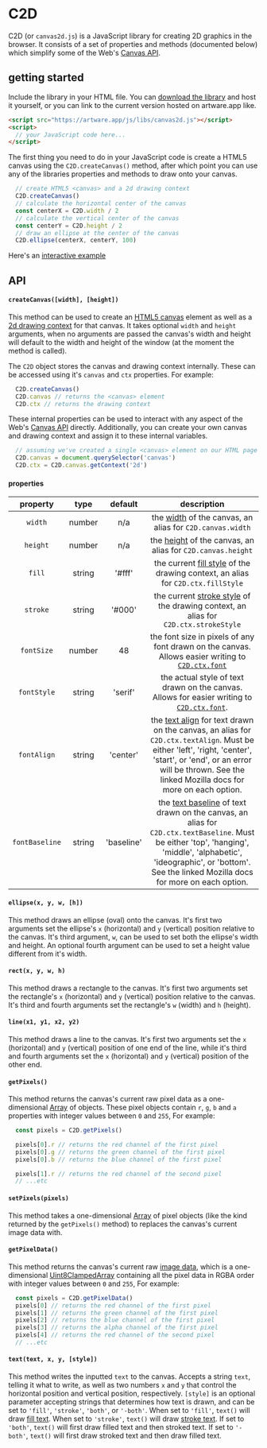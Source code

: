 # C2D

C2D (or `canvas2d.js`) is a JavaScript library for creating 2D graphics in the browser. It consists of a set of properties and methods (documented below) which simplify some of the Web's [Canvas API](https://developer.mozilla.org/en-US/docs/Web/API/Canvas_API).

## getting started

Include the library in your HTML file. You can [download the library](https://raw.githubusercontent.com/net-art-uchicago/paintArtware1.0/main/js/libs/canvas2d.js) and host it yourself, or you can link to the current version hosted on artware.app like.
```html
<script src="https://artware.app/js/libs/canvas2d.js"></script>
<script>
  // your JavaScript code here...
</script>
```

The first thing you need to do in your JavaScript code is create a HTML5 canvas using the `C2D.createCanvas()` method, after which point you can use any of the libraries properties and methods to draw onto your canvas.

```js
  // create HTML5 <canvas> and a 2d drawing context
  C2D.createCanvas()
  // calculate the horizontal center of the canvas
  const centerX = C2D.width / 2
  // calculate the vertical center of the canvas
  const centerY = C2D.height / 2
  // draw an ellipse at the center of the canvas
  C2D.ellipse(centerX, centerY, 100)
```

Here's an [interactive example](https://netnet.studio/?layout=dock-left#code/eJxtkEFuwjAQRdfNKUZ0kYCimKIKASVZFOiq3fUCjj1NDMaO7IEUVb1744Aoqip5pPGb/79HXpZWnsDTSWM+2HNXKbOA8ROUXOwqZw9GLuB+9iDm88dBsWRBXURLL5xqCLwT+aAmavyCMe6o5Q4z3jRs65lWpWeCmyP3E5ltfXCfbVd/Ed2xEVTallzDarKGEYsgNJlwyAlXvTsZdvDCP5TWkEN82Si+YE/O7vCfgUNByTiF7oRrqyTV57ZGVdV0E32TsZmun6cv8d83f3GrjLRtxqXcHNHQq/KEBl0S7+3B494eMU4hwSHkBXx1egBhjSfox11WiMXgfLdvAXXSXtVzrVXToV6bfaZnU3ZKYTILFZTfw+j6mT8idIO2)

## API

#### `createCanvas([width], [height])`

This method can be used to create an [HTML5 canvas](https://developer.mozilla.org/en-US/docs/Web/HTML/Element/canvas) element as well as a [2d drawing context](https://developer.mozilla.org/en-US/docs/Web/API/HTMLCanvasElement/getContext) for that canvas. It takes optional `width` and `height` arguments, when no arguments are passed the canvas's width and height will default to the width and height of the window (at the moment the method is called).

The `C2D` object stores the canvas and drawing context internally. These can be accessed using it's `canvas` and `ctx` properties. For example:
```js
  C2D.createCanvas()
  C2D.canvas // returns the <canvas> element
  C2D.ctx // returns the drawing context
```

These internal properties can be used to interact with any aspect of the Web's [Canvas API](https://developer.mozilla.org/en-US/docs/Web/API/Canvas_API) directly. Additionally, you can create your own canvas and drawing context and assign it to these internal variables.

```js
  // assuming we've created a single <canvas> element on our HTML page
  C2D.canvas = document.querySelector('canvas')
  C2D.ctx = C2D.canvas.getContext('2d')
```

#### properties

| property | type | default | description |
|:---:|:---:|:---:|:---:|
| `width` | number | n/a |the [width](https://developer.mozilla.org/en-US/docs/Web/API/HTMLCanvasElement/width) of the canvas, an alias for `C2D.canvas.width` |
| `height` | number | n/a | the [height](https://developer.mozilla.org/en-US/docs/Web/API/HTMLCanvasElement/height) of the canvas, an alias for `C2D.canvas.height` |
| `fill` | string | '#fff' | the current [fill style](https://developer.mozilla.org/en-US/docs/Web/API/CanvasRenderingContext2D/fillStyle) of the drawing context, an alias for `C2D.ctx.fillStyle` |
| `stroke` | string | '#000' | the current [stroke style](https://developer.mozilla.org/en-US/docs/Web/API/CanvasRenderingContext2D/strokeStyle) of the drawing context, an alias for `C2D.ctx.strokeStyle` |
| `fontSize` | number | 48 | the font size in pixels of any font drawn on the canvas. Allows easier writing to [`C2D.ctx.font`](https://developer.mozilla.org/en-US/docs/Web/API/CanvasRenderingContext2D/font) |
| `fontStyle` | string | 'serif' | the actual style of text drawn on the canvas. Allows for easier writing to [`C2D.ctx.font`](https://developer.mozilla.org/en-US/docs/Web/API/CanvasRenderingContext2D/font).|
|  `fontAlign` | string | 'center' |the [text align](https://developer.mozilla.org/en-US/docs/Web/API/CanvasRenderingContext2D/textAlign) for text drawn on the canvas, an alias for `C2D.ctx.textAlign`. Must be either 'left', 'right, 'center', 'start', or 'end', or an error will be thrown. See the linked Mozilla docs for more on each option.
| `fontBaseline` | string | 'baseline' |the [text baseline](https://developer.mozilla.org/en-US/docs/Web/API/CanvasRenderingContext2D/textBaseline) of text drawn on the canvas, an alias for `C2D.ctx.textBaseline`. Must be either 'top', 'hanging', 'middle', 'alphabetic', 'ideographic', or 'bottom'. See the linked Mozilla docs for more on each option.

#### `ellipse(x, y, w, [h])`

This method draws an ellipse (oval) onto the canvas. It's first two arguments set the ellipse's `x` (horizontal) and `y` (vertical) position relative to the canvas. It's third argument, `w`, can be used to set both the ellipse's width and height. An optional fourth argument can be used to set a height value different from it's width.

#### `rect(x, y, w, h)`

This method draws a rectangle to the canvas.  It's first two arguments set the rectangle's `x` (horizontal) and `y` (vertical) position relative to the canvas. It's third and fourth arguments set the rectangle's `w` (width) and `h` (height).

#### `line(x1, y1, x2, y2)`

This method draws a line to the canvas. It's first two arguments set the `x` (horizontal) and `y` (vertical) position of one end of the line, while it's third and fourth arguments set the `x` (horizontal) and `y` (vertical) position of the other end.

#### `getPixels()`

This method returns the canvas's current raw pixel data as a one-dimensional [Array](https://developer.mozilla.org/en-US/docs/Web/JavaScript/Reference/Global_Objects/Array) of objects. These pixel objects contain `r`, `g`, `b` and `a` properties with integer values between `0` and `255`, For example:

```js
  const pixels = C2D.getPixels()

  pixels[0].r // returns the red channel of the first pixel
  pixels[0].g // returns the green channel of the first pixel
  pixels[0].b // returns the blue channel of the first pixel

  pixels[1].r // returns the red channel of the second pixel
  // ...etc
```

#### `setPixels(pixels)`

This method takes a one-dimensional [Array](https://developer.mozilla.org/en-US/docs/Web/JavaScript/Reference/Global_Objects/Array) of pixel objects (like the kind returned by the `getPixels()` method) to replaces the canvas's current image data with.


#### `getPixelData()`

This method returns the canvas's current raw [image data](https://developer.mozilla.org/en-US/docs/Web/API/ImageData/data), which is a one-dimensional [Uint8ClampedArray](https://developer.mozilla.org/en-US/docs/Web/JavaScript/Reference/Global_Objects/Uint8ClampedArray) containing all the pixel data in RGBA order with integer values between `0` and `255`, For example:

```js
  const pixels = C2D.getPixelData()
  pixels[0] // returns the red channel of the first pixel
  pixels[1] // returns the green channel of the first pixel
  pixels[2] // returns the blue channel of the first pixel
  pixels[3] // returns the alpha channel of the first pixel
  pixels[4] // returns the red channel of the second pixel
  // ...etc
```

#### `text(text, x, y, [style])`

This method writes the inputted `text` to the canvas. Accepts a string `text`, telling it what to write, as well as two numbers `x` and `y` that control the horizontal position and vertical position, respectively. `[style]` is an optional parameter accepting strings that determines how text is drawn, and can be set to `'fill'`, `'stroke'`, `'both'`, or `'-both'`. When set to `'fill'`, `text()` will draw [fill text](https://developer.mozilla.org/en-US/docs/Web/API/CanvasRenderingContext2D/fillText). When set to `'stroke'`, `text()` will draw [stroke text](https://developer.mozilla.org/en-US/docs/Web/API/CanvasRenderingContext2D/strokeText). If set to `'both'`, `text()` will first draw filled text and then stroked text. If set to `'-both'`, `text()` will first draw stroked text and then draw filled text.  
